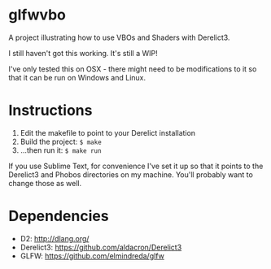 # glfwvbo

A project illustrating how to use VBOs and Shaders with Derelict3.

I still haven't got this working. It's still a WIP!

I've only tested this on OSX - there might need to be modifications to it so that it can be run on Windows and Linux.

# Instructions

1. Edit the makefile to point to your Derelict installation
2. Build the project: `$ make`
3. ...then run it: `$ make run`

If you use Sublime Text, for convenience I've set it up so that it points to the Derelict3 and Phobos directories on my machine. You'll probably want to change those as well.

# Dependencies

- D2: http://dlang.org/
- Derelict3: https://github.com/aldacron/Derelict3
- GLFW: https://github.com/elmindreda/glfw